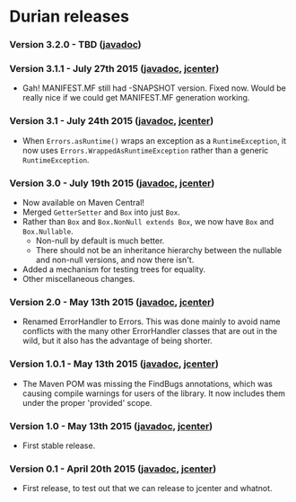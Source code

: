 # Durian releases

### Version 3.2.0 - TBD ([javadoc](http://diffplug.github.io/durian/javadoc/snapshot/))

### Version 3.1.1 - July 27th 2015 ([javadoc](http://diffplug.github.io/durian/javadoc/3.1.1/), [jcenter](https://bintray.com/diffplug/opensource/durian/3.1.1/view))

* Gah! MANIFEST.MF still had -SNAPSHOT version.  Fixed now.  Would be really nice if we could get MANIFEST.MF generation working.

### Version 3.1 - July 24th 2015 ([javadoc](http://diffplug.github.io/durian/javadoc/3.1/), [jcenter](https://bintray.com/diffplug/opensource/durian/3.1/view))

* When `Errors.asRuntime()` wraps an exception as a `RuntimeException`, it now uses `Errors.WrappedAsRuntimeException` rather than a generic `RuntimeException`.

### Version 3.0 - July 19th 2015 ([javadoc](http://diffplug.github.io/durian/javadoc/3.0/), [jcenter](https://bintray.com/diffplug/opensource/durian/3.0/view))

* Now available on Maven Central!
* Merged `GetterSetter` and `Box` into just `Box`.
* Rather than `Box` and `Box.NonNull extends Box`, we now have `Box` and `Box.Nullable`.
	+ Non-null by default is much better.
	+ There should not be an inheritance hierarchy between the nullable and non-null versions, and now there isn't.
* Added a mechanism for testing trees for equality.
* Other miscellaneous changes.

### Version 2.0 - May 13th 2015 ([javadoc](http://diffplug.github.io/durian/javadoc/2.0/), [jcenter](https://bintray.com/diffplug/opensource/durian/2.0/view))

* Renamed ErrorHandler to Errors.  This was done mainly to avoid name conflicts with the many other ErrorHandler classes that are out in the wild, but it also has the advantage of being shorter.

### Version 1.0.1 - May 13th 2015 ([javadoc](http://diffplug.github.io/durian/javadoc/1.0.1/), [jcenter](https://bintray.com/diffplug/opensource/durian/1.0.1/view))

* The Maven POM was missing the FindBugs annotations, which was causing compile warnings for users of the library.  It now includes them under the proper 'provided' scope.

### Version 1.0 - May 13th 2015 ([javadoc](http://diffplug.github.io/durian/javadoc/1.0/), [jcenter](https://bintray.com/diffplug/opensource/durian/1.0/view))

* First stable release.

### Version 0.1 - April 20th 2015 ([javadoc](http://diffplug.github.io/durian/javadoc/0.1/), [jcenter](https://bintray.com/diffplug/opensource/durian/0.1/view))

* First release, to test out that we can release to jcenter and whatnot.
